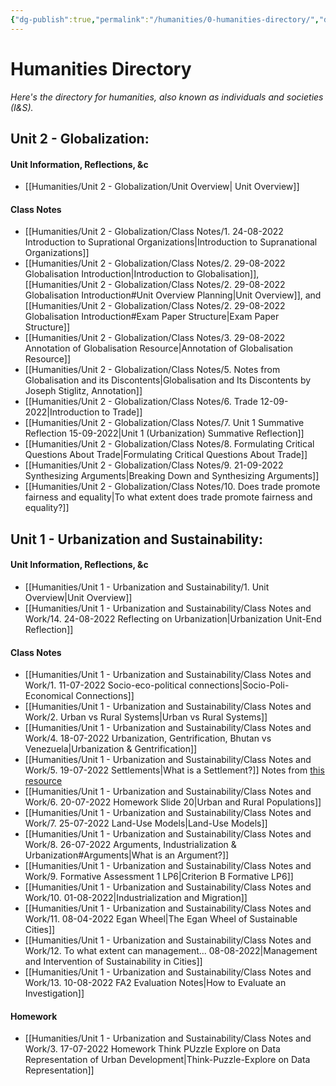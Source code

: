 ```yaml
---
{"dg-publish":true,"permalink":"/humanities/0-humanities-directory/","dgHomeLink":true,"dgPassFrontmatter":false}
---
```


# Humanities Directory
*Here's the directory for humanities, also known as individuals and societies (I&S).*

## Unit 2 - Globalization: 
#### Unit Information, Reflections, &c 
- [[Humanities/Unit 2 - Globalization/Unit Overview| Unit Overview]]

#### Class Notes 
- [[Humanities/Unit 2 - Globalization/Class Notes/1. 24-08-2022 Introduction to Suprational Organizations|Introduction to Supranational Organizations]]
- [[Humanities/Unit 2 - Globalization/Class Notes/2. 29-08-2022 Globalisation Introduction|Introduction to Globalisation]], [[Humanities/Unit 2 - Globalization/Class Notes/2. 29-08-2022 Globalisation Introduction#Unit Overview Planning|Unit Overview]], and [[Humanities/Unit 2 - Globalization/Class Notes/2. 29-08-2022 Globalisation Introduction#Exam Paper Structure|Exam Paper Structure]] 
- [[Humanities/Unit 2 - Globalization/Class Notes/3. 29-08-2022 Annotation of Globalisation Resource|Annotation of Globalisation Resource]]
- [[Humanities/Unit 2 - Globalization/Class Notes/5. Notes from Globalisation and its Discontents|Globalisation and Its Discontents by Joseph Stiglitz, Annotation]]
- [[Humanities/Unit 2 - Globalization/Class Notes/6. Trade 12-09-2022|Introduction to Trade]]
- [[Humanities/Unit 2 - Globalization/Class Notes/7. Unit 1 Summative Reflection 15-09-2022|Unit 1 (Urbanization) Summative Reflection]]
- [[Humanities/Unit 2 - Globalization/Class Notes/8. Formulating Critical Questions About Trade|Formulating Critical Questions About Trade]]
- [[Humanities/Unit 2 - Globalization/Class Notes/9. 21-09-2022 Synthesizing Arguments|Breaking Down and Synthesizing Arguments]]
- [[Humanities/Unit 2 - Globalization/Class Notes/10. Does trade promote fairness and equality|To what extent does trade promote fairness and equality?]]

## Unit 1 - Urbanization and Sustainability: 
#### Unit Information, Reflections, &c 
- [[Humanities/Unit 1 - Urbanization and Sustainability/1. Unit Overview|Unit Overview]]
- [[Humanities/Unit 1 - Urbanization and Sustainability/Class Notes and Work/14. 24-08-2022 Reflecting on Urbanization|Urbanization Unit-End Reflection]]

#### Class Notes 
- [[Humanities/Unit 1 - Urbanization and Sustainability/Class Notes and Work/1. 11-07-2022 Socio-eco-political connections|Socio-Poli-Economical Connections]]
- [[Humanities/Unit 1 - Urbanization and Sustainability/Class Notes and Work/2. Urban vs Rural Systems|Urban vs Rural Systems]]
- [[Humanities/Unit 1 - Urbanization and Sustainability/Class Notes and Work/4. 18-07-2022 Urbanization, Gentrification, Bhutan vs Venezuela|Urbanization & Gentrification]]
- [[Humanities/Unit 1 - Urbanization and Sustainability/Class Notes and Work/5. 19-07-2022 Settlements|What is a Settlement?]] Notes from [this resource](https://drive.google.com/file/d/1Li-0sAVuZnjLtquoMEnvHqGl42-Hwu8I/view) 
- [[Humanities/Unit 1 - Urbanization and Sustainability/Class Notes and Work/6. 20-07-2022 Homework Slide 20|Urban and Rural Populations]]
- [[Humanities/Unit 1 - Urbanization and Sustainability/Class Notes and Work/7. 25-07-2022 Land-Use Models|Land-Use Models]]
- [[Humanities/Unit 1 - Urbanization and Sustainability/Class Notes and Work/8. 26-07-2022 Arguments, Industrialization & Urbanization#Arguments|What is an Argument?]]
- [[Humanities/Unit 1 - Urbanization and Sustainability/Class Notes and Work/9. Formative Assessment 1 LP6|Criterion B Formative LP6]]
- [[Humanities/Unit 1 - Urbanization and Sustainability/Class Notes and Work/10. 01-08-2022|Industrialization and Migration]]
- [[Humanities/Unit 1 - Urbanization and Sustainability/Class Notes and Work/11. 08-04-2022 Egan Wheel|The Egan Wheel of Sustainable Cities]]
- [[Humanities/Unit 1 - Urbanization and Sustainability/Class Notes and Work/12. To what extent can management... 08-08-2022|Management and Intervention of Sustainability in Cities]]
- [[Humanities/Unit 1 - Urbanization and Sustainability/Class Notes and Work/13. 10-08-2022 FA2 Evaluation Notes|How to Evaluate an Investigation]]
#### Homework 
- [[Humanities/Unit 1 - Urbanization and Sustainability/Class Notes and Work/3. 17-07-2022 Homework Think PUzzle Explore on Data Representation of Urban Development|Think-Puzzle-Explore on Data Representation]]